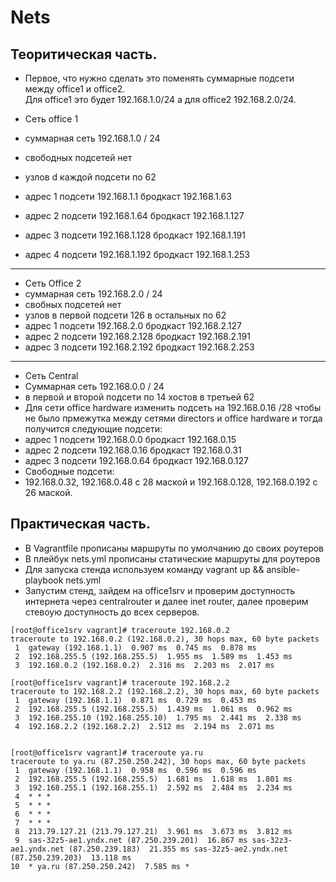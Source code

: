 # Nets

## Теоритическая часть.
- Первое, что нужно сделать это поменять суммарные подсети между office1 и office2.  
Для office1 это будет 192.168.1.0/24 а для office2 192.168.2.0/24. 

- Сеть office 1
- суммарная сеть 192.168.1.0 / 24
- свободных подсетей нет 
- узлов d каждой подсети по 62 
- адрес 1 подсети  192.168.1.1  бродкаст 192.168.1.63
- адрес 2 подсети  192.168.1.64  бродкаст 192.168.1.127
- адрес 3 подсети  192.168.1.128  бродкаст 192.168.1.191
- адрес 4 подсети  192.168.1.192 бродкаст 192.168.1.253
---
- Сеть Office 2
- суммарная сеть 192.168.2.0 / 24
- свобных подсетей нет 
- узлов в первой подсети 126 в остальных по 62
- адрес 1 подсети  192.168.2.0  бродкаст 192.168.2.127
- адрес 2 подсети  192.168.2.128 бродкаст 192.168.2.191
- адрес 3 подсети  192.168.2.192  бродкаст 192.168.2.253
---
- Сеть Central
- Суммарная сеть 192.168.0.0 / 24
- в первой и второй подсети по 14 хостов в третьей 62
- Для сети office hardware изменить подсеть на 192.168.0.16 /28 чтобы не было прмежутка между сетями directors и office hardware и тогда получится следующие подсети: 
- адрес 1 подсети  192.168.0.0  бродкаст 192.168.0.15 
- адрес 2 подсети  192.168.0.16 бродкаст 192.168.0.31 
- адрес 3 подсети  192.168.0.64  бродкаст 192.168.0.127
- Свободные подсети: 
- 192.168.0.32, 192.168.0.48 c 28 маской и 192.168.0.128, 192.168.0.192 с 26 маской.

## Практическая часть.

- В Vagrantfile прописаны маршруты по умолчанию до своих роутеров
- В плейбук nets.yml прописаны статические маршруты для роутеров 
- Для запуска стенда используем команду vagrant up && ansible-playbook nets.yml
- Запустим стенд, зайдем на office1srv и проверим доступность интернета через centralrouter и далее inet router, далее проверим стевоую доступность до всех серверов.

```
[root@office1srv vagrant]# traceroute 192.168.0.2
traceroute to 192.168.0.2 (192.168.0.2), 30 hops max, 60 byte packets
 1  gateway (192.168.1.1)  0.907 ms  0.745 ms  0.878 ms
 2  192.168.255.5 (192.168.255.5)  1.955 ms  1.589 ms  1.453 ms
 3  192.168.0.2 (192.168.0.2)  2.316 ms  2.203 ms  2.017 ms
 
[root@office1srv vagrant]# traceroute 192.168.2.2
traceroute to 192.168.2.2 (192.168.2.2), 30 hops max, 60 byte packets
 1  gateway (192.168.1.1)  0.871 ms  0.729 ms  0.453 ms
 2  192.168.255.5 (192.168.255.5)  1.439 ms  1.061 ms  0.962 ms
 3  192.168.255.10 (192.168.255.10)  1.795 ms  2.441 ms  2.338 ms
 4  192.168.2.2 (192.168.2.2)  2.512 ms  2.194 ms  2.071 ms

 
[root@office1srv vagrant]# traceroute ya.ru
traceroute to ya.ru (87.250.250.242), 30 hops max, 60 byte packets
 1  gateway (192.168.1.1)  0.958 ms  0.596 ms  0.596 ms
 2  192.168.255.5 (192.168.255.5)  1.681 ms  1.618 ms  1.801 ms
 3  192.168.255.1 (192.168.255.1)  2.592 ms  2.484 ms  2.234 ms
 4  * * *
 5  * * *
 6  * * *
 7  * * *
 8  213.79.127.21 (213.79.127.21)  3.961 ms  3.673 ms  3.812 ms
 9  sas-32z5-ae1.yndx.net (87.250.239.201)  16.867 ms sas-32z3-ae1.yndx.net (87.250.239.183)  21.355 ms sas-32z5-ae2.yndx.net (87.250.239.203)  13.118 ms
10  * ya.ru (87.250.250.242)  7.585 ms *
```


